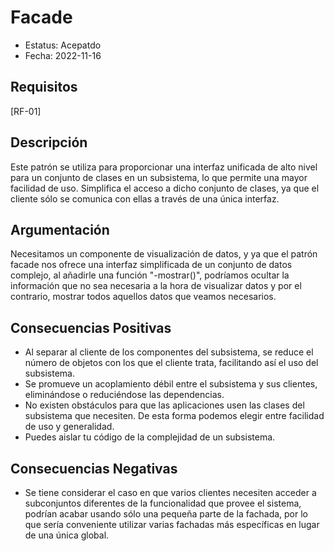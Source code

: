 # Facade
  - Estatus: Acepatdo
  - Fecha: 2022-11-16

## Requisitos 

[RF-01]

## Descripción

Este patrón se utiliza para proporcionar una interfaz unificada de alto nivel para un conjunto de clases en un subsistema, lo que permite una mayor facilidad de uso. Simplifica el acceso a dicho conjunto de clases, ya que el cliente sólo se comunica con ellas a través de una única interfaz.

## Argumentación

Necesitamos un componente de visualización de datos, y ya que el patrón facade nos ofrece una interfaz simplificada de un conjunto de datos complejo, al añadirle una función "-mostrar()", podríamos ocultar la información que no sea necesaria a la hora de visualizar datos y por el contrario, mostrar todos aquellos datos que veamos necesarios.

## Consecuencias Positivas

   - Al separar al cliente de los componentes del subsistema, se reduce el número de objetos con los que el cliente trata, facilitando así el uso del subsistema.
   - Se promueve un acoplamiento débil entre el subsistema y sus clientes, eliminándose o reduciéndose las dependencias.
   - No existen obstáculos para que las aplicaciones usen las clases del subsistema que necesiten. De esta forma podemos elegir entre facilidad de uso y generalidad.
   - Puedes aislar tu código de la complejidad de un subsistema.

## Consecuencias Negativas
   
   - Se tiene considerar el caso en que varios clientes necesiten acceder a subconjuntos diferentes de la funcionalidad que provee el sistema, podrían acabar usando sólo una pequeña parte de la fachada, por lo que sería conveniente utilizar varias fachadas más específicas en lugar de una única global.
